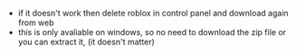 - if it doesn't work then delete roblox in control panel and download again from web
- this is only avaliable on windows, so no need to download the zip file or you can extract it, (it doesn't matter)
